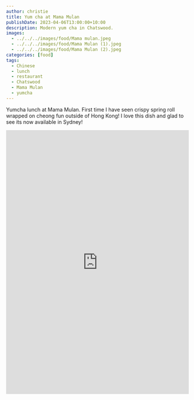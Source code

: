 ```yaml
---
author: christie
title: Yum cha at Mama Mulan
publishDate: 2023-04-06T13:00:00+10:00
description: Modern yum cha in Chatswood.
images:
  - ../../../images/food/Mama mulan.jpeg
  - ../../../images/food/Mama Mulan (1).jpeg
  - ../../../images/food/Mama Mulan (2).jpeg
categories: [food]
tags:
  - Chinese
  - lunch
  - restaurant
  - Chatswood
  - Mama Mulan
  - yumcha
---
```

Yumcha lunch at Mama Mulan. First time I have seen crispy spring roll wrapped on cheong fun outside of Hong Kong! I love this dish and glad to see its now available in Sydney!

<iframe src="https://www.facebook.com/plugins/post.php?href=https%3A%2F%2Fwww.facebook.com%2Fchris1.tham%2Fposts%2Fpfbid02zJQWA2CsUqasV49DiSXMSMEQNMof6PRaQUDRXtuGAUbPKRhVqTJNo6nFKk9FFyKRl&show_text=true&width=500" width="500" height="723" style="border:none;overflow:hidden" scrolling="no" frameborder="0" allowfullscreen="true" allow="autoplay; clipboard-write; encrypted-media; picture-in-picture; web-share"></iframe>
